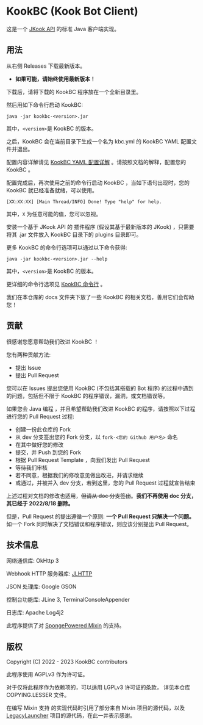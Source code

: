 # KookBC (Kook Bot Client)

这是一个 [JKook API](https://github.com/SNWCreations/JKook) 的标准 Java 客户端实现。

## 用法

从右侧 Releases 下载最新版本。

* **如果可能，请始终使用最新版本！**

下载后，请将下载的 KookBC 程序放在一个全新目录里。

然后用如下命令行启动 KookBC:

```text
java -jar kookbc-<version>.jar
```

其中，`<version>`是 KookBC 的版本。

之后，KookBC 会在当前目录下生成一个名为 kbc.yml 的 KookBC YAML 配置文件并退出。

配置内容详解请见 [KookBC YAML 配置详解](docs/KookBC_Config.md) 。请按照文档的解释，配置您的 KookBC 。

配置完成后，再次使用之前的命令行启动 KookBC ，当如下语句出现时，您的 KookBC 就已经准备就绪，可以使用。

```text
[XX:XX:XX] [Main Thread/INFO] Done! Type "help" for help.
```

其中，`X` 为任意可能的值，您可以忽视。

安装一个基于 JKook API 的 插件程序 (假设其基于最新版本的 JKook) ，只需要将其 .jar 文件放入 KookBC 目录下的 plugins 目录即可。

更多 KookBC 的命令行选项可以通过以下命令获得:

```text
java -jar kookbc-<version>.jar --help
```

其中，`<version>`是 KookBC 的版本。

更详细的命令行选项见 [KookBC 命令行](docs/KookBC_CommandLine.md) 。

我们在本仓库的 docs 文件夹下放了一些 KookBC 的相关文档，善用它们会帮助您！

## 贡献

很感谢您愿意帮助我们改进 KookBC ！

您有两种贡献方法:
* 提出 Issue
* 提出 Pull Request

您可以在 Issues 提出您使用 KookBC (不包括其搭载的 Bot 程序) 的过程中遇到的问题，包括但不限于 KookBC 的程序错误，漏洞，或文档错误等。

如果您会 Java 编程 ，并且希望帮助我们改进 KookBC 的程序，请按照以下过程进行您的 Pull Request 过程:
* 创建一份此仓库的 Fork
* 从 dev 分支签出您的 Fork 分支，以 `fork-<您的 Github 用户名>` 命名
* 在其中做好您的修改
* 提交，并 Push 到您的 Fork
* 根据 Pull Request Template ，向我们发出 Pull Request
* 等待我们审核
* 若不同意，根据我们的修改意见做出改进，并请求继续
* 或通过，并被并入 dev 分支，若到这里，您的 Pull Request 过程就宣告结束

上述过程对文档的修改也适用，~~但请从 doc 分支签出~~。**我们不再使用 doc 分支，其已经于 2022/8/18 删除。**

但是，Pull Request 的提出遵循一个原则: **一个 Pull Request 只解决一个问题。**
如一个 Fork 同时解决了文档错误和程序错误，则应该分别提出 Pull Request。

## 技术信息

网络通信库: OkHttp 3

Webhook HTTP 服务器库: [JLHTTP](http://www.freeutils.net/source/jlhttp/)

JSON 处理库: Google GSON

控制台功能库: JLine 3, TerminalConsoleAppender

日志库: Apache Log4j2

此程序提供了对 [SpongePowered Mixin](https://github.com/SpongePowered/Mixin) 的支持。

## 版权

Copyright (C) 2022 - 2023 KookBC contributors

此程序使用 AGPLv3 作为许可证。

对于仅将此程序作为依赖项的，可以适用 LGPLv3 许可证的条款，
详见本仓库 COPYING.LESSER 文件。

在编写 Mixin 支持 的实现代码时引用了部分来自 Mixin 项目的源代码，以及 [LegacyLauncher](https://github.com/Mojang/LegacyLauncher) 项目的源代码，在此一并表示感谢。
